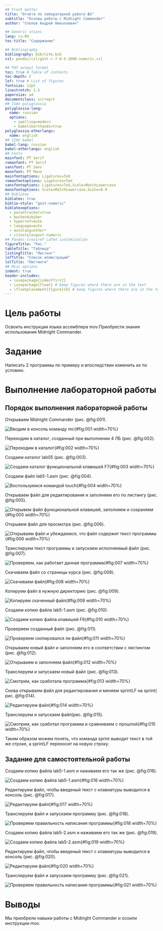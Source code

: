```yaml
---
## Front matter
title: "Отчёта по лабораторной работе №5"
subtitle: "Основы работы с Midnight Commander"
author: "Спелов Андрей Николаевич"

## Generic otions
lang: ru-RU
toc-title: "Содержание"

## Bibliography
bibliography: bib/cite.bib
csl: pandoc/csl/gost-r-7-0-5-2008-numeric.csl

## Pdf output format
toc: true # Table of contents
toc-depth: 2
lof: true # List of figures
fontsize: 12pt
linestretch: 1.5
papersize: a4
documentclass: scrreprt
## I18n polyglossia
polyglossia-lang:
  name: russian
  options:
	- spelling=modern
	- babelshorthands=true
polyglossia-otherlangs:
  name: english
## I18n babel
babel-lang: russian
babel-otherlangs: english
## Fonts
mainfont: PT Serif
romanfont: PT Serif
sansfont: PT Sans
monofont: PT Mono
mainfontoptions: Ligatures=TeX
romanfontoptions: Ligatures=TeX
sansfontoptions: Ligatures=TeX,Scale=MatchLowercase
monofontoptions: Scale=MatchLowercase,Scale=0.9
## Biblatex
biblatex: true
biblio-style: "gost-numeric"
biblatexoptions:
  - parentracker=true
  - backend=biber
  - hyperref=auto
  - language=auto
  - autolang=other*
  - citestyle=gost-numeric
## Pandoc-crossref LaTeX customization
figureTitle: "Рис."
tableTitle: "Таблица"
listingTitle: "Листинг"
lofTitle: "Список иллюстраций"
lolTitle: "Листинги"
## Misc options
indent: true
header-includes:
  - \usepackage{indentfirst}
  - \usepackage{float} # keep figures where there are in the text
  - \floatplacement{figure}{H} # keep figures where there are in the text
---
```


# Цель работы

Освоить инструкции языка ассемблера mov.Приобрести знания использования Midnight Commander.

# Задание

Написать 2 программы по примеру и впоследствии изменить их по условию.

# Выполнение лабораторной работы

## Порядок выполнения лабораторной работы

Открываем Midnight Commander (рис. @fig:001).

![Вводим в консоль команду  mc](image/1.jpg){#fig:001 width=70%}

Переходим в каталог, созданный при выполнении 4 ЛБ (рис. @fig:002).

![Переходим в каталог](image/2.jpg){#fig:002 width=70%}

Создаем каталог lab05 (рис. @fig:003).

![Создаем каталог функциональной клавишей F7](image/3.jpg){#fig:003 width=70%}

Создаем файл lab5-1.asm (рис. @fig:004).

![Воспользуемся командой touch](image/4.jpg){#fig:004 width=70%}

Открываем файл для редактирования и заполняем его по листингу (рис. @fig:005).

![Открывем файл функциональной клавишей, заполняем и сохраняем](image/5.jpg){#fig:005 width=70%}

Открывем файл для просмотра (рис. @fig:006).

![Открываем файл и убеждаемся, что файл содержит текст программы](image/6.jpg){#fig:006 width=70%}

Транслируем текст программы и запускаем исполняемый файл (рис. @fig:007).

![Проверяем, как работает данная программа](image/7.jpg){#fig:007 width=70%}

Скачиваем файл со страницы курса (рис. @fig:008).

![Скачиваем файл](image/8.jpg){#fig:008 width=70%}

Копируем файл в нужную директорию (рис. @fig:009).

![Копируем скаченный файл](image/9.jpg){#fig:009 width=70%}

Создаем копию файла lab5-1.asm (рис. @fig:010).

![Создаем копию файла клавишей F6](image/10.jpg){#fig:010 width=70%}

Проверяем созданный файл (рис. @fig:011).

![Проверяем скопировался ли файл](image/11.jpg){#fig:011 width=70%}

Открываем новый файл и заполняем его в соответствии с листингом (рис. @fig:012).

![Открываем и заполняем файл](image/12.jpg){#fig:012 width=70%}

Транслируем и запускаем новый файл (рис. @fig:013).

![Смотрим, как сработала программа](image/13.jpg){#fig:013 width=70%}

Снова открываем файл для редактирования и меняем sprintLF на sprint( рис. @fig:014).

![Редактируем файл](image/14.jpg){#fig:014 width=70%}

Транслируем и запускаем файл(рис. @fig:015).

![Смотрим, как сработал программа и сравниваем с прошлой ](image/15.jpg){#fig:015 width=70%}

Таким образом можем понять, что команда sprint выводит текст в той же строке, а sprintLF переносит на новую строку.

## Задание для самостоятельной работы

Создаем копию файла lab5-1.asm и наживаем его так же (рис. @fig:016).

![Создаем копию файла lab5-1.asm](image/16.jpg){#fig:016 width=70%}

Редактируем файл, чтобы введеный текст с клавиатуры выводился в консоль (рис. @fig:017).

![Редактируем файл](image/17.jpg){#fig:017 width=70%}

Транслируем файл и запускаем программу (рис. @fig:018).

![Проверяем правильность написания программы](image/18.jpg){#fig:018 width=70%}

Создаем копию файла lab5-2.asm и наживаем его так же (рис. @fig:019).

![Создаем копию файла lab5-2.asm](image/19.jpg){#fig:019 width=70%}

Редактируем файл, чтобы введеный текст с клавиатуры выводился в консоль (рис. @fig:020).

![Редактируем файл](image/20.jpg){#fig:020 width=70%}

Транслируем файл и запускаем программу (рис. @fig:021).

![Проверяем правильность написания программы](image/21.jpg){#fig:021 width=70%}

# Выводы

Мы приобрели навыки работы с Midnight Commander и осоили инструкции mov.

